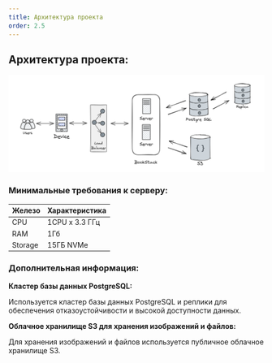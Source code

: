 ```yaml
---
title: Архитектура проекта
order: 2.5
---
```


## **Архитектура проекта:**



![](./arch.png)

### **Минимальные требования к серверу:**

| Железо  | Характеристика |
|---------|----------------|
| CPU     | 1CPU x 3.3 ГГц |
| RAM     | 1Гб            |
| Storage | 15ГБ NVMe      |

### **Дополнительная информация:**

**Кластер базы данных PostgreSQL:**

Используется кластер базы данных PostgreSQL и реплики для обеспечения отказоустойчивости и высокой доступности данных.

**Облачное хранилище S3 для хранения изображений и файлов:**

Для хранения изображений и файлов используется публичное облачное хранилище S3.
